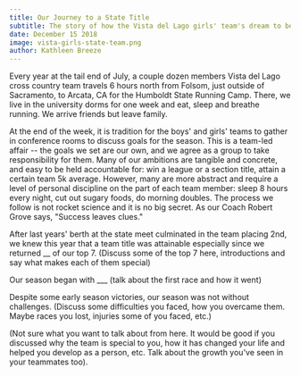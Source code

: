 ```yaml
---
title: Our Journey to a State Title
subtitle: The story of how the Vista del Lago girls' team's dream to be CA D3 Champions became a reality, told by Team Captain Kathleen Breeze
date: December 15 2018
image: vista-girls-state-team.png
author: Kathleen Breeze
---
```


Every year at the tail end of July, a couple dozen members Vista del Lago cross country team travels 6 hours north from Folsom, just outside of Sacramento, to Arcata, CA for the Humboldt State Running Camp. There, we live in the university dorms for one week and eat, sleep and breathe running. We arrive friends but leave family. 

At the end of the week, it is tradition for the boys' and girls' teams to gather in conference rooms to discuss goals for the season. This is a team-led affair -- the goals we set are our own, and we agree as a group to take responsibility for them. Many of our ambitions are tangible and concrete, and easy to be held accountable for: win a league or a section title, attain a certain team 5k average. However, many are more abstract and require a level of personal discipline on the part of each team member: sleep 8 hours every night, cut out sugary foods, do morning doubles. The process we follow is not rocket science and it is no big secret. As our Coach Robert Grove says, "Success leaves clues."

After last years' berth at the state meet culminated in the team placing 2nd, we knew this year that a team title was attainable especially since we returned __ of our top 7. (Discuss some of the top 7 here, introductions and say what makes each of them special)

Our season began with ___ (talk about the first race and how it went)

Despite some early season victories, our season was not without challenges. (Discuss some difficulties you faced, how you overcame them. Maybe races you lost, injuries some of you faced, etc.)

(Not sure what you want to talk about from here. It would be good if you discussed why the team is special to you, how it has changed your life and helped you develop as a person, etc. Talk about the growth you've seen in your teammates too).